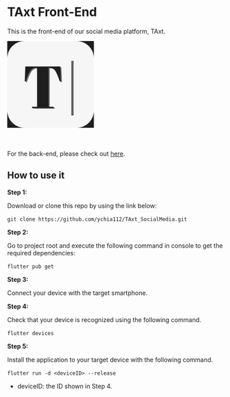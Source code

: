 # TAxt Front-End

This is the front-end of our social media platform, TAxt.

<img src="./TAxt_appIcon.png" width = "200" height = "200">

</br></br>
For the back-end, please check out [here](https://github.com/aidencj/TAxt-back-end).

## How to use it

**Step 1:**

Download or clone this repo by using the link below:

```
git clone https://github.com/ychia112/TAxt_SocialMedia.git
```

**Step 2:**

Go to project root and execute the following command in console to get the required dependencies: 

```
flutter pub get 
```

**Step 3:**

Connect your device with the target smartphone.

**Step 4:**

Check that your device is recognized using the following command.

```
flutter devices
```

**Step 5:**

Install the application to your target device with the following command.

```
flutter run -d <deviceID> --release
```

* deviceID: the ID shown in Step 4.
